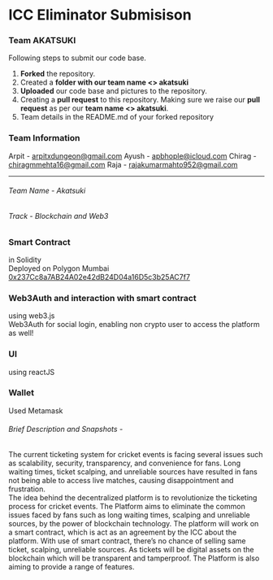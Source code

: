 # ICC Eliminator Submisison

### Team AKATSUKI

Following steps to submit our code base.

1. **Forked** the repository.
2. Created a **folder with our team name <> akatsuki**
3. **Uploaded** our code base and pictures to the repository.
4. Creating a **pull request** to this repository. Making sure we raise our **pull request** as per our **team name <> akatsuki**.
5. Team details in the README.md of your forked repository

### Team Information

Arpit - arpitxdungeon@gmail.com
Ayush - apbhople@icloud.com
Chirag - chiragmmehta16@gmail.com
Raja - rajakumarmahto952@gmail.com

---

###### Team Name - Akatsuki

###### Track - Blockchain and Web3

### Smart Contract

in Solidity  
Deployed on Polygon Mumbai [0x237Cc8a7AB24A02e42dB24D04a16D5c3b25AC7f7](https://mumbai.polygonscan.com/address/0x237cc8a7ab24a02e42db24d04a16d5c3b25ac7f7#code)

### Web3Auth and interaction with smart contract

using web3.js  
Web3Auth for social login, enabling non crypto user to access the platform as well!

### UI

using reactJS

### Wallet

Used Metamask

###### Brief Description and Snapshots -

The current ticketing system for cricket events is facing several issues such as scalability, security, transparency, and convenience for fans. Long waiting times, ticket scalping, and unreliable sources have resulted in fans not being able to access live matches, causing disappointment and frustration.  
The idea behind the decentralized platform is to revolutionize the ticketing process for cricket events.
The Platform aims to eliminate the common issues faced by fans such as long waiting times, scalping and unreliable sources, by the power of blockchain technology.
The platform will work on a smart contract, which is act as an agreement by the ICC about the platform.
With use of smart contract, there’s no chance of selling same ticket, scalping, unreliable sources.
As tickets will be digital assets on the blockchain which will be transparent and tamperproof.
The Platform is also aiming to provide a range of features.
